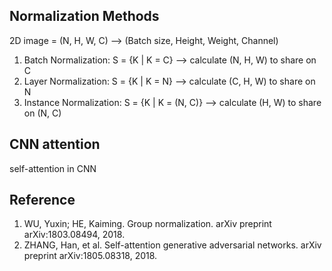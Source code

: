 ## Normalization Methods  
2D image = (N, H, W, C) --> (Batch size, Height, Weight, Channel)  
1. Batch Normalization: S = {K | K = C} --> calculate (N, H, W) to share on C  
2. Layer Normalization: S = {K | K = N} --> calculate (C, H, W) to share on N  
3. Instance Normalization: S = {K | K = (N, C)} --> calculate (H, W) to share on (N, C)  

## CNN attention
self-attention in CNN

## Reference  
1. WU, Yuxin; HE, Kaiming. Group normalization. arXiv preprint arXiv:1803.08494, 2018.
2. ZHANG, Han, et al. Self-attention generative adversarial networks. arXiv preprint arXiv:1805.08318, 2018.
